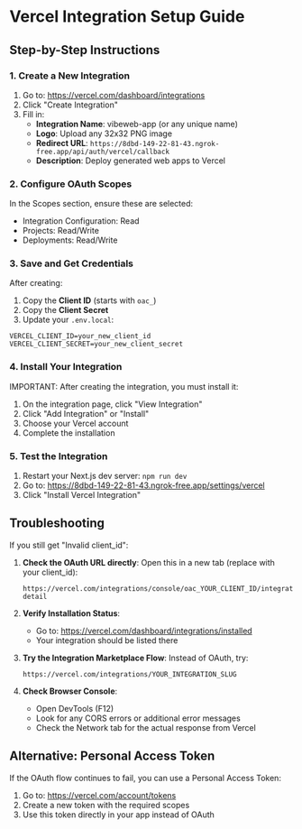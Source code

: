# Vercel Integration Setup Guide

## Step-by-Step Instructions

### 1. Create a New Integration

1. Go to: https://vercel.com/dashboard/integrations
2. Click "Create Integration"
3. Fill in:
   - **Integration Name**: vibeweb-app (or any unique name)
   - **Logo**: Upload any 32x32 PNG image
   - **Redirect URL**: `https://8dbd-149-22-81-43.ngrok-free.app/api/auth/vercel/callback`
   - **Description**: Deploy generated web apps to Vercel

### 2. Configure OAuth Scopes

In the Scopes section, ensure these are selected:
- Integration Configuration: Read
- Projects: Read/Write  
- Deployments: Read/Write

### 3. Save and Get Credentials

After creating:
1. Copy the **Client ID** (starts with `oac_`)
2. Copy the **Client Secret**
3. Update your `.env.local`:
```
VERCEL_CLIENT_ID=your_new_client_id
VERCEL_CLIENT_SECRET=your_new_client_secret
```

### 4. Install Your Integration

IMPORTANT: After creating the integration, you must install it:
1. On the integration page, click "View Integration"
2. Click "Add Integration" or "Install"
3. Choose your Vercel account
4. Complete the installation

### 5. Test the Integration

1. Restart your Next.js dev server: `npm run dev`
2. Go to: https://8dbd-149-22-81-43.ngrok-free.app/settings/vercel
3. Click "Install Vercel Integration"

## Troubleshooting

If you still get "Invalid client_id":

1. **Check the OAuth URL directly**:
   Open this in a new tab (replace with your client_id):
   ```
   https://vercel.com/integrations/console/oac_YOUR_CLIENT_ID/integration-detail
   ```

2. **Verify Installation Status**:
   - Go to: https://vercel.com/dashboard/integrations/installed
   - Your integration should be listed there

3. **Try the Integration Marketplace Flow**:
   Instead of OAuth, try:
   ```
   https://vercel.com/integrations/YOUR_INTEGRATION_SLUG
   ```

4. **Check Browser Console**:
   - Open DevTools (F12)
   - Look for any CORS errors or additional error messages
   - Check the Network tab for the actual response from Vercel

## Alternative: Personal Access Token

If the OAuth flow continues to fail, you can use a Personal Access Token:

1. Go to: https://vercel.com/account/tokens
2. Create a new token with the required scopes
3. Use this token directly in your app instead of OAuth